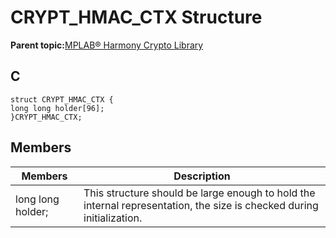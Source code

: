 # CRYPT\_HMAC\_CTX Structure

**Parent topic:**[MPLAB® Harmony Crypto Library](GUID-20F7C343-23D4-42D9-B8C2-A97D4D0EE5CD.md)

## C

```
struct CRYPT_HMAC_CTX {
long long holder[96];
}CRYPT_HMAC_CTX;
```

## Members

|Members|Description|
|-------|-----------|
|long long holder;|This structure should be large enough to hold the internal representation, the size is checked during initialization.|

